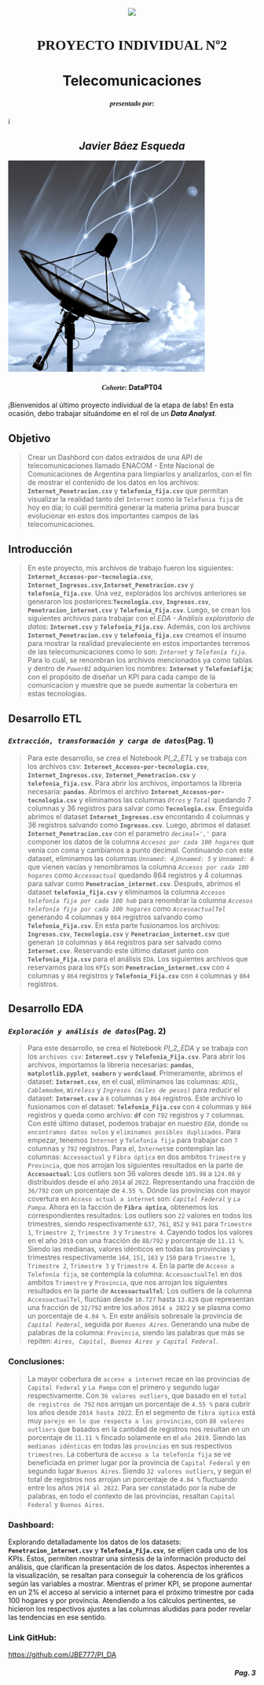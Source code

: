 <p align='center'>
<img src ="https://d31uz8lwfmyn8g.cloudfront.net/Assets/logo-henry-white-lg.png">
<p>

<h1 align=center><span style="font-family:Arial Black">PROYECTO INDIVIDUAL Nº2</span></h1>
<h1 align='center'>Telecomunicaciones</h1>
<h4 align=center><span style="font-family:Arial Black"><i>presentado por</i>:</h4>i
<h2 align=center><i>Javier Báez Esqueda</i></h2>
 
<p><img src="Antena.jpg", width="400"></p>
<h4 align=center><span style="font-family:Arial Black"><i>Cohorte</i></span>: DataPT04</h4>

¡Bienvenidos al último proyecto individual de la etapa de labs! En esta ocasión, debo trabajar situándome en el rol de un ***Data Analyst***.

<h2>Objetivo</h2>

> Crear un Dashbord con datos extraidos de una API de telecomunicaciones llamado ENACOM - Ente Nacional de Comunicaciones de Argentina para limpiarlos y analizarlos, con el fin de mostrar
el contenido de los datos en los archivos: **`Internet_Penetracion.csv`** y **`telefonia_fija.csv`** que permitan visualizar la realidad tanto del `Internet` como la `Telefonia fija` de hoy en día; lo cuál permitirá generar la materia prima para buscar evolucionar en estos dos importantes campos de las telecomunicaciones.

<h2>Introducción</h2>

> En este proyecto, mis archivos de trabajo fueron los siguientes: **`Internet_Accesos-por-tecnologia.csv`**, **`Internet_Ingresos.csv`**,**`Internet_Penetracion.csv`** y **`telefonia_fija.csv`**. Una vez, explorados los archivos anteriores se generaron los posteriores:**`Tecnologia.csv`**, **`Ingresos.csv`**, **`Penetracion_internet.csv`** y **`Telefonia_Fija.csv`**. Luego, se crean los siguientes archivos para
trabajar con el *EDA - Análisis exploratorio de datos*: **`Internet.csv`** y **`Telefonia_Fija.csv`**.
Además, con los archivos **`Internet_Penetracion.csv`** y **`telefonia_fija.csv`** creamos el insumo para mostrar la realidad prevaleciente en estos importantes terrenos de las telecomunicaciones como lo son: *`Internet`*  y *`Telefonía fija`*.
Para lo cuál, se renombran los archivos mencionados ya como tablas y dentro de *`PowerBI`* adquirien los nombres: **`Internet`** y **`Telefoniafija`**; con el propósito de diseñar un KPI para cada campo de la comunicacion y muestre que se puede aumentar la cobertura en estas tecnologias.

## Desarrollo ETL
### *`Extracción, transformación y carga de datos`*(Pag. 1)
> Para este desarrollo, se crea el Notebook *PI_2_ETL* y se trabaja con los archivos csv: **`Internet_Accesos-por-tecnologia.csv`**,
**`Internet_Ingresos.csv`**, **`Internet_Penetracion.csv`** y **`telefonia_fija.csv`**. Para abrir los archivos, importamos la libreria necesaria: **`pandas`**.
Abrimos el archivo **`Internet_Accesos-por-tecnologia.csv`** y eliminamos las columnas *`Otros`* y *`Total`* quedando 7 columnas
y 36 registros para salvar como **`Tecnologia.csv`**. Enseguida abrimos el dataset **`Internet_Ingresos.csv`** encontando 4 columnas y 36 registros
salvando como **`Ingresos.csv`**. Luego, abrimos el dataset **`Internet_Penetracion.csv`** con el parametro *`decimal=','`* para componer los datos de la columna
*`Accesos por cada 100 hogares`* que venía con coma y cambiamos a punto decimal. Continuando con este dataset, eliminamos las columnas *`Unnamed: 4`*,*`Unnamed: 5`* y *`Unnamed: 6`*
que vienen vacías y renombramos la columna *`Accesos por cada 100 hogares`* como *`Accesoactual`* quedando 864 registros y 4 columnas para salvar como **`Penetracion_internet.csv`**. Después, abrimos el dataset **`telefonia_fija.csv`** y eliminamos la columna
*`Accesos telefonía fija por cada 100 hab`* para renombrar la columna *`Accesos telefonía fija por cada 100 hogares`* como *`AccesoactualTel`*
generando 4 columnas y `864` registros salvando como **`Telefonia_Fija.csv`**.
En esta parte fusionamos los archivos: **`Ingresos.csv`**, **`Tecnologia.csv`** y **`Penetracion_internet.csv`** que generan
`10` columnas y `864` registros para ser salvado como **`Internet.csv`**. Reservando este último dataset junto con **`Telefonia_Fija.csv`** para el análisis `EDA`. Los siguientes archivos que reservamos para los `KPIs` son **`Penetracion_internet.csv`** con `4`
columnas y `864` registros y **`Telefonia_Fija.csv`** con `4` columnas y `864` registros.

## Desarrollo EDA
### *`Exploración y análisis de datos`*(Pag. 2)
> Para este desarrollo, se crea el Notebook *PI_2_EDA* y se trabaja con los `archivos csv`: **`Internet.csv`** y **`Telefonia_Fija.csv`**. Para abrir los archivos, 
importamos la libreria necesarias: **`pandas`**, **`matplotlib.pyplot`**, **`seaborn`** y **`wordcloud`**. Primeramente, abrimos el dataset: **`Internet.csv`**, en el cual,
eliminamos las columnas: *`ADSL`*, *`Cablemodem`*, *`Wireless`* y *`Ingresos (miles de pesos)`* para reducir el dataset:
**`Internet.csv`** a `6` columnas y `864` registros. Este archivo lo fusionamos con el dataset: **`Telefonia_Fija.csv`** con `4` columnas y `864` registros y queda como archivo: **`df`**
con `792` registros y `7` columnas. Con esté último dataset, podemos trabajar en nuestro *`EDA`*, donde `no encontramos datos nulos` y `eliminamos posibles duplicados`.
Para empezar, tenemos `Internet` y `Telefonía fija` para trabajar con `7` columnas y `792` registros. Para el, `Internet`se contemplan las columnas: `Accesoactual` y `Fibra óptica` en dos ambitos `Trimestre` y `Provincia`, que nos arrojan los siguientes resultados en la parte de **`Accesoactual`**:
Los outliers son 36 valores desde `105.98` a `124.06` y distribuidos desde el año `2014` al `2022`. Representando una fracción de `36/792` con un porcentaje de `4.55 %`.
Dónde las provincias con mayor covertura en `Acceso actual a internet` son: *`Capital Federal`* y *`La Pampa`*. Ahora en la facción de **`Fibra óptica`**, obtenemos los correspondientes resultados:
Los outliers son `22` valores en todos los trimestres, siendo respectivamente `637`, `761`, `852` y `941` para `Trimestre 1`, `Trimestre 2`, `Trimestre 3` y `Trimestre 4`.
Cayendo todos los valores en el año `2019` con una fracción de `88/792` y porcentaje de `11.11 %`.
Siendo las medianas, valores idénticos en todas las provincias y trimestres respectivamente `164`, `151`, `163` y `150`
para `Trimestre 1`, `Trimestre 2`, `Trimestre 3` y `Trimestre 4`. En la parte de `Acceso a Telefonía fija`, se contempla la columna: `AccesoactualTel` en dos ambitos `Trimestre` y `Provincia`, que nos arrojan los siguientes resultados en la parte de **`AccesoactualTel`**:
Los outliers de la columna `AccesoactualTel`, fluctúan desde `10.727` hasta `13.828` que representan una fracción de `32/792` entre los años `2014 a 2022` y se plasma como un porcentaje de `4.04 %`.
En este análisis sobresale la provincia de *`Capital Federal`*, seguida por *`Buenos Aires`*. Generando una nube de palabras de la columna: `Provincia`, siendo las palabras que más se repiten: *`Aires, Capital, Buenos Aires y Capital Federal`*.

### Conclusiones:
> La mayor cobertura de `acceso a internet` recae en las provincias de `Capital Federal` y `La Pampa` con el primero y segundo lugar respectivamente.
Con `36 valores outliers`, que basado en el `total de registros de 792` nos arrojan un porcentaje de `4.55 %` para cubrir los años desde `2014 hasta 2022`. En el segmento de `fibra óptica` está muy `parejo en lo que respecta a las provincias`, con `88 valores outliers` que basados en la cantidad de registros nos
resultan en un porcentaje de `11.11 %` fincado solamente en el `año 2019`. Siendo las `medianas idénticas` en todas las `provincias` en sus respectivos `trimestres`. La cobertura de `acceso a la telefonía fija` se ve beneficiada en primer lugar por la provincia de `Capital Federal` y en segundo lugar `Buenos Aires`.
Siendo `32 valores outliers`, y según el total de registros nos arrojan un porcentaje de `4.04 %` fluctuando entre los años `2014 al 2022`. Para ser constatado por la nube de palabras, en todo el contexto de las provincias, resaltan `Capital Federal` y `Buenos Aires`.

### Dashboard:

Explorando detalladamente los datos de los datasets: **`Penetracion_internet.csv`** y **`Telefonia_Fija.csv`**, se elijen cada uno de los KPIs. Éstos, permiten mostrar una síntesis de la información producto del análisis, que clarifican la presentación de los datos.
Aspectos inherentes a la visualización, se resaltan para conseguir la coherencia de los gráficos según las variables a mostrar. 
Mientras el primer KPI, se propone aumentar en un 2% el acceso al servicio a internet para el próximo trimestre por cada 100 hogares y por provincia. Atendiendo a los cálculos pertinentes, se hicieron los respectivos ajustes a las columnas aludidas para poder revelar las tendencias en ese sentido.
    
### Link GitHub:
https://github.com/JBE777/PI_DA

<h4 align='right'><i>Pag. 3</i></h4>   
